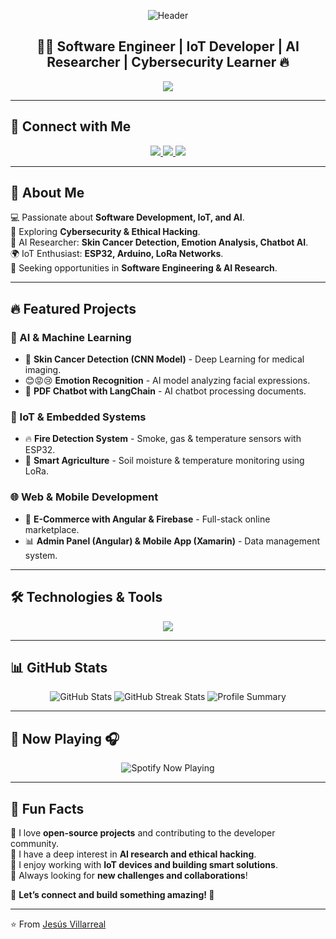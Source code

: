 <!-- Encabezado con imagen de fondo animada -->
<p align="center">
  <img src="https://capsule-render.vercel.app/api?type=waving&color=FFD700&height=200&section=header&text=Jesús%20Villarreal&fontSize=50&fontColor=1e1e1e&animation=fadeIn" alt="Header" />
</p>

<h2 align="center">👨‍💻 Software Engineer | IoT Developer | AI Researcher | Cybersecurity Learner 🔥</h2>

<p align="center">
  <img src="https://readme-typing-svg.herokuapp.com?color=%23FFD700&size=28&center=true&vCenter=true&width=700&lines=Full-Stack+Developer;AI+and+Machine+Learning+Researcher;IoT+Enthusiast;Cybersecurity+Explorer" />
</p>

---

## 🔗 Connect with Me  

<p align="center">
  <a href="https://www.linkedin.com/in/jesus-villarreal/" target="_blank">
    <img src="https://img.shields.io/badge/LinkedIn-%230077B5.svg?style=for-the-badge&logo=linkedin&logoColor=white" />
  </a>
  <a href="https://github.com/jesusvillarreal" target="_blank">
    <img src="https://img.shields.io/badge/GitHub-%23181717.svg?style=for-the-badge&logo=github&logoColor=white" />
  </a>
  <a href="mailto:jesus.villarreal@cecar.edu.co">
    <img src="https://img.shields.io/badge/Email-%23D14836.svg?style=for-the-badge&logo=gmail&logoColor=white" />
  </a>
</p>

---

## 🚀 About Me  

💻 Passionate about **Software Development, IoT, and AI**.  
🔐 Exploring **Cybersecurity & Ethical Hacking**.  
🔬 AI Researcher: **Skin Cancer Detection, Emotion Analysis, Chatbot AI**.  
🌍 IoT Enthusiast: **ESP32, Arduino, LoRa Networks**.  
🎯 Seeking opportunities in **Software Engineering & AI Research**.  

---

## 🔥 Featured Projects  

### 🧠 AI & Machine Learning  
- 🏥 **Skin Cancer Detection (CNN Model)** - Deep Learning for medical imaging.  
- 😊😡😢 **Emotion Recognition** - AI model analyzing facial expressions.  
- 🤖 **PDF Chatbot with LangChain** - AI chatbot processing documents.  

### 📡 IoT & Embedded Systems  
- 🔥 **Fire Detection System** - Smoke, gas & temperature sensors with ESP32.  
- 🌾 **Smart Agriculture** - Soil moisture & temperature monitoring using LoRa.  

### 🌐 Web & Mobile Development  
- 🛒 **E-Commerce with Angular & Firebase** - Full-stack online marketplace.  
- 📊 **Admin Panel (Angular) & Mobile App (Xamarin)** - Data management system.  

---

## 🛠️ Technologies & Tools  

<p align="center">
  <img src="https://skillicons.dev/icons?i=js,ts,python,angular,react,nestjs,arduino,esp32,docker,git,mongodb,postgres,linux&theme=dark" />
</p>

---

## 📊 GitHub Stats  

<p align="center">
  <img src="https://github-readme-stats.vercel.app/api?username=jesusvillarreal&show_icons=true&count_private=true&theme=radical" alt="GitHub Stats" />
  <img src="https://streak-stats.demolab.com?user=jesusvillarreal&theme=radical&hide_border=true" alt="GitHub Streak Stats" />
  <img src="https://github-profile-summary-cards.vercel.app/api/cards/profile-details?username=jesusvillarreal&theme=radical" alt="Profile Summary" />
</p>

---

## 🎵 Now Playing 🎧  

<p align="center">
  <img src="https://spotify-github-profile.vercel.app/api/view?uid=YOUR_SPOTIFY_ID&cover_image=true&theme=novatorem&bar_color=ff0000&bar_color_cover=false" alt="Spotify Now Playing" />
</p>

---

## 🚀 Fun Facts  
🔹 I love **open-source projects** and contributing to the developer community.  
🔹 I have a deep interest in **AI research and ethical hacking**.  
🔹 I enjoy working with **IoT devices and building smart solutions**.  
🔹 Always looking for **new challenges and collaborations**!  

📌 **Let’s connect and build something amazing! 🚀**  

---

⭐️ From [Jesús Villarreal](https://github.com/jesusvillarreal)
